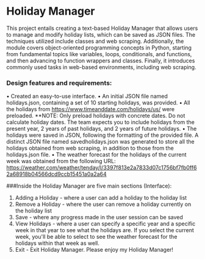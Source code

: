 # Holiday Manager

This project entails creating a text-based Holiday Manager that allows users to manage and modify holiday lists, which can be saved as JSON files. The techniques utilized include classes and web scraping. Additionally, the module covers object-oriented programming concepts in Python, starting from fundamental topics like variables, loops, conditionals, and functions, and then advancing to function wrappers and classes. Finally, it introduces commonly used tasks in web-based environments, including web scraping.

### Design features and requirements:
•	Created an easy-to-use interface.
•	An initial JSON file named holidays.json, containing a set of 10 starting holidays, was provided. 
•	All the holidays from https://www.timeanddate.com/holidays/us/  were preloaded. **NOTE: Only preload holidays with concrete dates. Do not calculate holiday dates. The team expects you to include holidays from the present year, 2 years of past holidays, and 2 years of future holidays.
•	The holidays were saved in JSON, following the formatting of the provided file. A distinct JSON file named savedholidays.json was generated to store all the holidays obtained from web scraping, in addition to those from the holidays.json file.
•	The weather forecast for the holidays of the current week was obtained from the following URL: https://weather.com/weather/tenday/l/3397f813e2a7833d07c1756bf7fb0ff62a68918b04566dcd9ccb15451a0a2a64

###Inside the Holiday Manager are five main sections (Interface):
  1.	Adding a Holiday - where a user can add a holiday to the holiday list
  2.	Remove a Holiday - where the user can remove a holiday currently on the holiday list
  3.	Save - where any progress made in the user session can be saved
  4.	View Holidays - where a user can specify a specific year and a specific week in that year to see what the holidays are. If you select the current week, you'll be able to select to see the weather forecast for the holidays within that week as well.
  5.	Exit - Exit Holiday Manager. 
Please enjoy my Holiday Manager!
